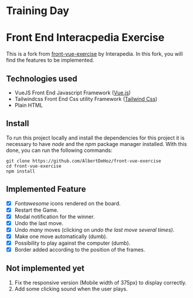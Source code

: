 # Training Day

# Front End Interacpedia Exercise

This is a fork from [front-vue-exercise](https://github.com/Ideaminds/front-vue-exercise) by Interapedia. In this fork, you will find the features to be implemented.

## Technologies used

- VueJS Front End Javascript Framework ([Vue.js](https://vuejs.org/))
- Tailwindcss Front End Css utility Framework ([Tailwind Css](https://tailwindcss.com/))
- Plain HTML

## Install

To run this project locally and install the dependencies for this project it is necessary to have *node* and the *npm* package manager installed. With this done, you can run the following commands:

```
git clone https://github.com/AlbertDeHoz/front-vue-exercise
cd front-vue-exercise
npm install
```

## Implemented Feature

- [x]  *Fontawesome* icons rendered on the board.
- [x]  Restart the Game.
- [x]  Modal notification for the winner.
- [x]  Undo the last move.
- [x]  Undo *many* moves (clicking on *undo the last move several times)*.
- [x]  Make one move automatically (dumb).
- [x]  Possibility to play against the computer (dumb).
- [x]  Border added according to the position of the frames.

## Not implemented yet

1. Fix the responsive version (Mobile width of 375px) to display correctly.
2. Add some clicking sound when the user plays.
